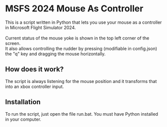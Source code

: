# MSFS 2024 Mouse As Controller
This is a script written in Python that lets you use your mouse as a controller in Microsoft Flight Simulator 2024.\
\
Current status of the mouse yoke is shown in the top left corner of the screen.\
It also allows controlling the rudder by pressing (modifiable in config.json) the "q" key and dragging the mouse horizontally.


## How does it work?

The script is always listening for the mouse position and it transforms that into an xbox controller input. 


## Installation

To run the script, just open the file run.bat. You must have Python installed in your computer.
